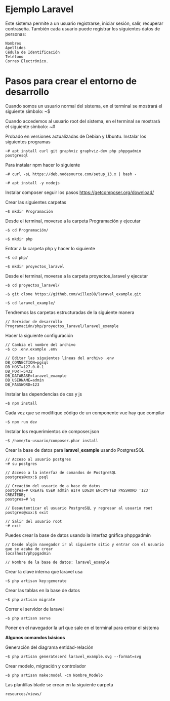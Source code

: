 # Ejemplo Laravel

Este sistema permite a un usuario registrarse, iniciar sesión, salir, recuperar contraseña.
También cada usuario puede registrar los siguientes datos de personas:

    Nombres
    Apellidos
    Cédula de Identificación
    Teléfono
    Correo Electrónico.

# Pasos para crear el entorno de desarrollo

Cuando somos un usuario normal del sistema, en el terminal se mostrará el siguiente símbolo: ~$

Cuando accedemos al usuario root del sistema, en el terminal se mostrará el siguiente símbolo: ~#

Probado en versiones actualizadas de Debian y Ubuntu. Instalar los siguientes programas

    ~# apt install curl git graphviz graphviz-dev php phppgadmin postgresql

Para instalar npm hacer lo siguiente

    ~# curl -sL https://deb.nodesource.com/setup_13.x | bash -

    ~# apt install -y nodejs

Instalar composer seguir los pasos https://getcomposer.org/download/

Crear las siguientes carpetas

    ~$ mkdir Programación

Desde el terminal, moverse a la carpeta Programación y ejecutar

    ~$ cd Programación/

    ~$ mkdir php

Entrar a la carpeta php y hacer lo siguiente

    ~$ cd php/

    ~$ mkdir proyectos_laravel

Desde el terminal, moverse a la carpeta proyectos_laravel y ejecutar

    ~$ cd proyectos_laravel/

    ~$ git clone https://github.com/willez88/laravel_example.git

    ~$ cd laravel_example/

Tendremos las carpetas estructuradas de la siguiente manera

    // Servidor de desarrollo
    Programación/php/proyectos_laravel/laravel_example

Hacer la siguiente configuración

    // Cambia el nombre del archivo
    ~$ cp .env.example .env

    // Editar las siguientes líneas del archivo .env
    DB_CONNECTION=pgsql
    DB_HOST=127.0.0.1
    DB_PORT=5432
    DB_DATABASE=laravel_example
    DB_USERNAME=admin
    DB_PASSWORD=123

Instalar las dependencias de css y js

    ~$ npm install

Cada vez que se modifique código de un componente vue hay que compilar

    ~$ npm run dev

Instalar los requerimientos de composer.json

    ~$ /home/tu-usuario/composer.phar install

Crear la base de datos para __laravel_example__ usando PostgresSQL

    // Acceso al usuario postgres
    ~# su postgres

    // Acceso a la interfaz de comandos de PostgreSQL
    postgres@xxx:$ psql

    // Creación del usuario de a base de datos
    postgres=# CREATE USER admin WITH LOGIN ENCRYPTED PASSWORD '123' CREATEDB;
    postgres=# \q

    // Desautenticar el usuario PostgreSQL y regresar al usuario root
    postgres@xxx:$ exit

    // Salir del usuario root
    ~# exit

Puedes crear la base de datos usando la interfaz gráfica phppgadmin

    // Desde algún navegador ir al siguiente sitio y entrar con el usuario que se acaba de crear
    localhost/phppgadmin

    // Nombre de la base de datos: laravel_example

Crear la clave interna que laravel usa

    ~$ php artisan key:generate

Crear las tablas en la base de datos

    ~$ php artisan migrate

Correr el servidor de laravel

    ~$ php artisan serve

Poner en el navegador la url que sale en el terminal para entrar el sistema

__Algunos comandos básicos__

Generación del diagrama entidad-relación

    ~$ php artisan generate:erd laravel_example.svg --format=svg

Crear modelo, migración y controlador

    ~$ php artisan make:model -cm Nombre_Modelo

Las plantillas blade se crean en la siguiente carpeta

    resources/views/
